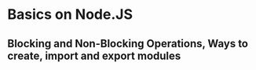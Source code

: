 # Basics on Node.JS
## Blocking and Non-Blocking Operations, Ways to create, import and export modules